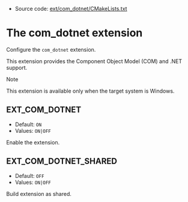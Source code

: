 <!-- This is auto-generated file. -->
* Source code: [ext/com_dotnet/CMakeLists.txt](https://github.com/petk/php-build-system/blob/master/cmake/ext/com_dotnet/CMakeLists.txt)

# The com_dotnet extension

Configure the `com_dotnet` extension.

This extension provides the Component Object Model (COM) and .NET support.

> [!NOTE]
> This extension is available only when the target system is Windows.

## EXT_COM_DOTNET

* Default: `ON`
* Values: `ON|OFF`

Enable the extension.

## EXT_COM_DOTNET_SHARED

* Default: `OFF`
* Values: `ON|OFF`

Build extension as shared.
